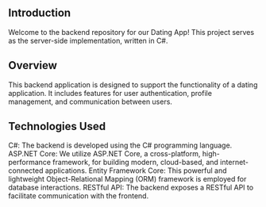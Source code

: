 ## Introduction

Welcome to the backend repository for our Dating App! This project serves as the server-side implementation, written in C#.

## Overview
This backend application is designed to support the functionality of a dating application. It includes features for user authentication, profile management, and communication between users.

## Technologies Used
C#: The backend is developed using the C# programming language.
ASP.NET Core: We utilize ASP.NET Core, a cross-platform, high-performance framework, for building modern, cloud-based, and internet-connected applications.
Entity Framework Core: This powerful and lightweight Object-Relational Mapping (ORM) framework is employed for database interactions.
RESTful API: The backend exposes a RESTful API to facilitate communication with the frontend.
